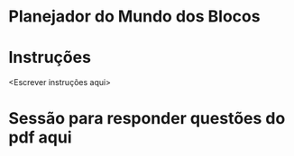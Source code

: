 # Planejador do Mundo dos Blocos
<Escrever algo aqui>

# Instruções
<Escrever instruções aqui>

# Sessão para responder questões do pdf aqui
